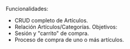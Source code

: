 Funcionalidades:
- CRUD completo de Artículos.
- Relación Artículos/Categorías.
Objetivos:
- Sesión y "carrito" de compra.
- Proceso de compra de uno o más artículos.
